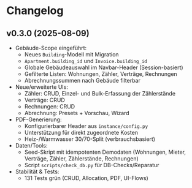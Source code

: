 # Changelog

## v0.3.0 (2025-08-09)

- Gebäude-Scope eingeführt:
  - Neues `Building`-Modell mit Migration
  - `Apartment.building_id` und `Invoice.building_id`
  - Globale Gebäudeauswahl im Navbar-Header (Session-basiert)
  - Gefilterte Listen: Wohnungen, Zähler, Verträge, Rechnungen
  - Abrechnungssummen nach Gebäude filterbar
- Neue/erweiterte UIs:
  - Zähler: CRUD, Einzel- und Bulk-Erfassung der Zählerstände
  - Verträge: CRUD
  - Rechnungen: CRUD
  - Abrechnung: Presets + Vorschau, Wizard
- PDF-Generierung:
  - Konfigurierbarer Header aus `instance/config.py`
  - Unterstützung für direkt zugeordnete Kosten
  - Heiz-/Warmwasser 30/70-Split (verbrauchsbasiert)
- Daten/Tools:
  - Seed-Skript mit idempotenten Demodaten (Wohnungen, Mieter, Verträge, Zähler, Zählerstände, Rechnungen)
  - Script `scripts/check_db.py` für DB-Checks/Reparatur
- Stabilität & Tests:
  - 131 Tests grün (CRUD, Allocation, PDF, UI-Flows)


